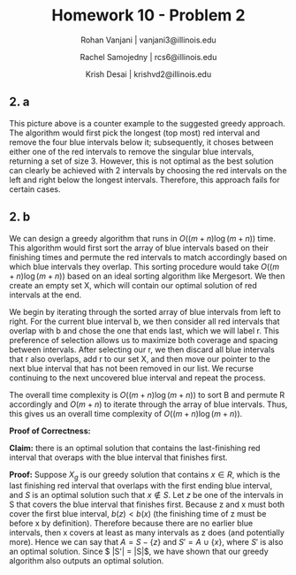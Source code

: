<h1 style="text-align: center;">Homework 10 - Problem 2</h1>
<p style="text-align: center;">Rohan Vanjani | vanjani3@illinois.edu</p>
<p style="text-align: center;">Rachel Samojedny | rcs6@illinois.edu</p>
<p style="text-align: center;"> Krish Desai | krishvd2@illinois.edu</p>

## 2. a

This picture above is a counter example to the suggested greedy approach. The algorithm would first pick the longest (top most) red interval and remove the four blue intervals below it; subsequently, it choses between either one of the red intervals to remove the singular blue intervals, returning a set of size 3. However, this is not optimal as the best solution can clearly be achieved with 2 intervals by choosing the red intervals on the left and right below the longest intervals. Therefore, this approach fails for certain cases.

## 2. b

We can design a greedy algorithm that runs in $O((m + n) \log(m + n))$ time. This algorithm would first sort the array of blue intervals based on their finishing times and permute the red intervals to match accordingly based on which blue intervals they overlap. This sorting procedure would take $O((m + n) \log(m + n))$ based on an ideal sorting algorithm like Mergesort. We then create an empty set X, which will contain our optimal solution of red intervals at the end.

We begin by iterating through the sorted array of blue intervals from left to right. For the current blue interval b, we then consider all red intervals that overlap with b and chose the one that ends last, which we will label r. This preference of selection allows us to maximize both coverage and spacing between intervals. After selecting our r, we then discard all blue intervals that r also overlaps, add r to our set X, and then move our pointer to the next blue interval that has not been removed in our list. We recurse continuing to the next uncovered blue interval and repeat the process.

The overall time complexity is $O((m + n) \log(m + n))$ to sort B and permute R accordingly and $O(m + n)$ to iterate through the array of blue intervals. Thus, this gives us an overall time complexity of $O((m + n) \log(m+ n))$.

**Proof of Correctness:**

**Claim:** there is an optimal solution that contains the last-finishing red interval that overaps with the blue interval that finishes first.

**Proof:** Suppose $X_g$ is our greedy solution that contains $x \in R$, which is the last finishing red interval that overlaps with the first ending blue interval, and $S$ is an optimal solution such that $x \notin S$. Let $z$ be one of the intervals in S that covers the blue interval that finishes first. Because z and x must both cover the first blue interval, $b(z) < b(x)$ (the finishing time of z must be before x by definition). Therefore because there are no earlier blue intervals, then x covers at least as many intervals as z does (and potentially more). Hence we can say that $A = S - \{z\}$ and $S' = A \ \cup \ \{x\}$, where $S'$ is also an optimal solution. Since $ |S'| = |S|$, we have shown that our greedy algorithm also outputs an optimal solution.

